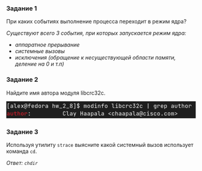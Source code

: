### Задание 1

При каких событиях выполнение процесса переходит в режим ядра?

*Существуют всего 3 события, при которых запускается режим ядра:*
- *аппаратное прерывание*
- *системные вызовы*
- *исключения (обращение к несуществующей области памяти, деление на 0 и т.п)*


### Задание 2

Найдите имя автора модуля libcrc32c.

![Answer](pics/2_8_1.png)

### Задание 3

Используя утилиту `strace` выясните какой системный вызов использует команда `cd`.

*Ответ: `chdir`*
